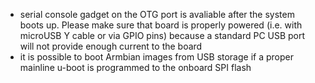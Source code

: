 - serial console gadget on the OTG port is avaliable after the system boots up. Please make sure that board is properly powered (i.e. with microUSB Y cable or via GPIO pins) because a standard PC USB port will not provide enough current to the board
- it is possible to boot Armbian images from USB storage if a proper mainline u-boot is programmed to the onboard SPI flash
